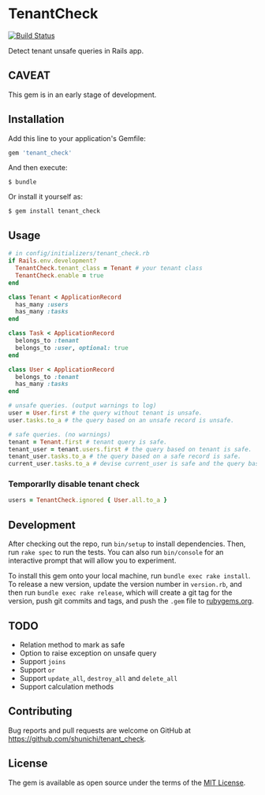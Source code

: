 # TenantCheck
[![Build Status](https://travis-ci.org/shunichi/tenant_check.svg?branch=master)](https://travis-ci.org/shunichi/tenant_check)

Detect tenant unsafe queries in Rails app.

## CAVEAT

This gem is in an early stage of development.

## Installation

Add this line to your application's Gemfile:

```ruby
gem 'tenant_check'
```

And then execute:

    $ bundle

Or install it yourself as:

    $ gem install tenant_check

## Usage

```ruby
# in config/initializers/tenant_check.rb
if Rails.env.development?
  TenantCheck.tenant_class = Tenant # your tenant class
  TenantCheck.enable = true
end
```

```ruby
class Tenant < ApplicationRecord
  has_many :users
  has_many :tasks
end

class Task < ApplicationRecord
  belongs_to :tenant
  belongs_to :user, optional: true
end

class User < ApplicationRecord
  belongs_to :tenant
  has_many :tasks
end
```

```ruby
# unsafe queries. (output warnings to log)
user = User.first # the query without tenant is unsafe.
user.tasks.to_a # the query based on an unsafe record is unsafe.

# safe queries. (no warnings)
tenant = Tenant.first # tenant query is safe.
tenant_user = tenant.users.first # the query based on tenant is safe.
tenant_user.tasks.to_a # the query based on a safe record is safe.
current_user.tasks.to_a # devise current_user is safe and the query based on it is safe.
```

### Temporarlly disable tenant check

```ruby
users = TenantCheck.ignored { User.all.to_a }
```

## Development

After checking out the repo, run `bin/setup` to install dependencies. Then, run `rake spec` to run the tests. You can also run `bin/console` for an interactive prompt that will allow you to experiment.

To install this gem onto your local machine, run `bundle exec rake install`. To release a new version, update the version number in `version.rb`, and then run `bundle exec rake release`, which will create a git tag for the version, push git commits and tags, and push the `.gem` file to [rubygems.org](https://rubygems.org).

## TODO
- Relation method to mark as safe
- Option to raise exception on unsafe query
- Support `joins`
- Support `or`
- Support `update_all`, `destroy_all` and `delete_all`
- Support calculation methods

## Contributing

Bug reports and pull requests are welcome on GitHub at https://github.com/shunichi/tenant_check.

## License

The gem is available as open source under the terms of the [MIT License](https://opensource.org/licenses/MIT).
